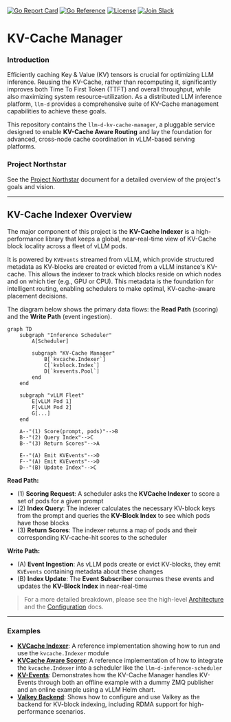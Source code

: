 [![Go Report Card](https://goreportcard.com/badge/github.com/llm-d/llm-d-kv-cache-manager)](https://goreportcard.com/report/github.com/llm-d/llm-d-kv-cache-manager)
[![Go Reference](https://pkg.go.dev/badge/github.com/llm-d/llm-d-kv-cache-manager.svg)](https://pkg.go.dev/github.com/llm-d/llm-d-kv-cache-manager)
[![License](https://img.shields.io/github/license/llm-d/llm-d-kv-cache-manager)](LICENSE)
[![Join Slack](https://img.shields.io/badge/Join_Slack-blue?logo=slack)](https://llm-d.slack.com/archives/C08TB7ZDV7S)

# KV-Cache Manager

### Introduction

Efficiently caching Key & Value (KV) tensors is crucial for optimizing LLM inference. 
Reusing the KV-Cache, rather than recomputing it, significantly improves both Time To First Token (TTFT) and overall throughput, while also maximizing system resource-utilization.
As a distributed LLM inference platform, `llm-d` provides a comprehensive suite of KV-Cache management capabilities to achieve these goals.

This repository contains the `llm-d-kv-cache-manager`, a pluggable service designed to enable **KV-Cache Aware Routing** and lay the foundation for advanced, cross-node cache coordination in vLLM-based serving platforms.

### Project Northstar

See the [Project Northstar](https://docs.google.com/document/d/1EM1QtDUaw7pVRkbHQFTSCQhmWqAcRPJugJgqPbvzGTA/edit?tab=t.ikcvw3heciha) document for a detailed overview of the project's goals and vision.

-----

## KV-Cache Indexer Overview

The major component of this project is the **KV-Cache Indexer** is a high-performance library that keeps a global, near-real-time view of KV-Cache block locality across a fleet of vLLM pods.

It is powered by `KVEvents` streamed from vLLM, which provide structured metadata as KV-blocks are created or evicted from a vLLM instance's KV-cache. 
This allows the indexer to track which blocks reside on which nodes and on which tier (e.g., GPU or CPU). 
This metadata is the foundation for intelligent routing, enabling schedulers to make optimal, KV-cache-aware placement decisions.

The diagram below shows the primary data flows: the **Read Path** (scoring) and the **Write Path** (event ingestion).

```mermaid
graph TD
    subgraph "Inference Scheduler"
        A[Scheduler]

        subgraph "KV-Cache Manager"
            B[`kvcache.Indexer`]
            C[`kvblock.Index`]
            D[`kvevents.Pool`]
        end
    end

    subgraph "vLLM Fleet"
        E[vLLM Pod 1]
        F[vLLM Pod 2]
        G[...]
    end

    A--"(1) Score(prompt, pods)"-->B
    B--"(2) Query Index"-->C
    B--"(3) Return Scores"-->A
    
    E--"(A) Emit KVEvents"-->D
    F--"(A) Emit KVEvents"-->D
    D--"(B) Update Index"-->C
```
**Read Path:**
- (1)  **Scoring Request**: A scheduler asks the **KVCache Indexer** to score a set of pods for a given prompt
- (2)  **Index Query**: The indexer calculates the necessary KV-block keys from the prompt and queries the **KV-Block Index** to see which pods have those blocks
- (3)  **Return Scores**: The indexer returns a map of pods and their corresponding KV-cache-hit scores to the scheduler

**Write Path:**
- (A)  **Event Ingestion**: As vLLM pods create or evict KV-blocks, they emit `KVEvents` containing metadata about these changes
- (B)  **Index Update**: The **Event Subscriber** consumes these events and updates the **KV-Block Index** in near-real-time

> For a more detailed breakdown, please see the high-level [Architecture](docs/architecture.md) and the [Configuration](docs/configuration.md) docs.

-----

### Examples

* [**KVCache Indexer**](examples/kv_cache_index/README.md):
  A reference implementation showing how to run and use the `kvcache.Indexer` module
* [**KVCache Aware Scorer**](examples/kv_cache_aware_scorer/README.md):
  A reference implementation of how to integrate the `kvcache.Indexer` into a scheduler like the `llm-d-inference-scheduler`
* [**KV-Events**](examples/kv_events/README.md):
 Demonstrates how the KV-Cache Manager handles KV-Events through both an offline example with a dummy ZMQ publisher and an online example using a vLLM Helm chart.
* [**Valkey Backend**](examples/valkey_example/README.md):
 Shows how to configure and use Valkey as the backend for KV-block indexing, including RDMA support for high-performance scenarios.

